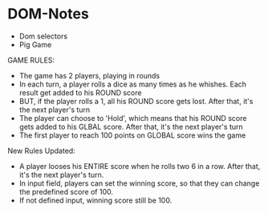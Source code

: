 # DOM-Notes

- Dom selectors
- Pig Game

GAME RULES:
- The game has 2 players, playing in rounds
- In each turn, a player rolls a dice as many times as he whishes. Each result get added to his ROUND score
- BUT, if the player rolls a 1, all his ROUND score gets lost. After that, it's the next player's turn
- The player can choose to 'Hold', which means that his ROUND score gets added to his GLBAL score. After that, it's the next player's turn
- The first player to reach 100 points on GLOBAL score wins the game

New Rules Updated:
- A player looses his ENTIRE score when he rolls two 6 in a row. After that, it's the next player's turn.
- In input field, players can set the winning score, so that they can change the predefined score of 100.
- If not defined input, winning score still be 100.
